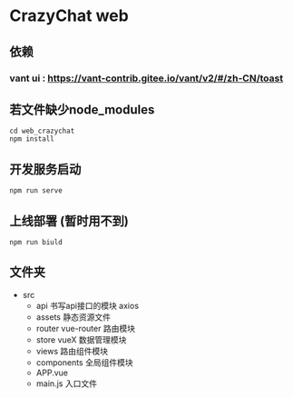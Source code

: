 # CrazyChat web

## 依赖
  ### vant ui : https://vant-contrib.gitee.io/vant/v2/#/zh-CN/toast

## 若文件缺少node_modules 
```shell
cd web_crazychat
npm install
```

## 开发服务启动
```shell
npm run serve
```

## 上线部署 (暂时用不到)
```
npm run biuld
```
## 文件夹

- src
  + api 书写api接口的模块 axios
  + assets 静态资源文件
  + router vue-router 路由模块
  + store vueX 数据管理模块
  + views 路由组件模块
  + components 全局组件模块
  + APP.vue 
  + main.js 入口文件





